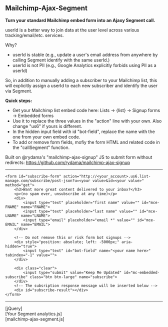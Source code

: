 Mailchimp-Ajax-Segment
----------------------
**Turn your standard Mailchimp embed form into an Ajaxy Segment call.**

userId is a better way to join data at the user level across various tracking/email/etc. services.

Why?

 - userId is stable (e.g., update a user's email address from anywhere
   by calling Segment identify with the same userId.)
 - userId is not PII (e.g., Google Analytics explicitly forbids using PII as a userId)

So, in addition to manually adding a subscriber to your Mailchimp list, this will explicitly assign a userId to each new subscriber and identify the user via Segment.

**Quick steps:**

 - Get your Mailchimp list embed code here: Lists -> {list} -> Signup forms -> Embedded forms
 - Use it to replace the three values in the "action" line with your own. Also change "us6" if yours is different.
 - In the hidden input field with id "bot-field", replace the name with the one from your own embed code.
 - To add or remove form fields, mofiy the form HTML and related code in the "callSegment" function.

Built on @rydama's "mailchimp-ajax-signup" JS to submit form without redirects: https://github.com/rydama/mailchimp-ajax-signup

----------

    <form id="subscribe-form" action="http://<your_account>.us6.list-manage.com/subscribe/post-json?u=<your value>&id=<your value>" method="get">
        <h3>Want more great content delivered to your inbox?</h3>
        <p>(no spam ever, unsubscribe at any time)</p>
        <div>
            <input type="text" placeholder="first name" value="" id="mce-FNAME" name="FNAME">
            <input type="text" placeholder="last name" value="" id="mce-LNAME" name="LNAME">
            <input type="email" placeholder="email *" value="" id="mce-EMAIL" name="EMAIL">
        </div>

        <!-- Do not remove this or risk form bot signups -->
        <div style="position: absolute; left: -5000px;" aria-hidden="true">
            <input type="text" id="bot-field" name="<your name here>" tabindex="-1" value="">
        </div>

        <div class="clear">
            <input type="submit" value="Keep Me Updated" id="mc-embedded-subscribe" class="btn btn-large" name="subscribe">
        </div>
        <!-- The subsription response message will be inserted below -->
        <div id="subscribe-result"></div>
    </form>

----------

[jQuery]  
[Your Segment analytics.js]  
[mailchimp-ajax-segment.js]